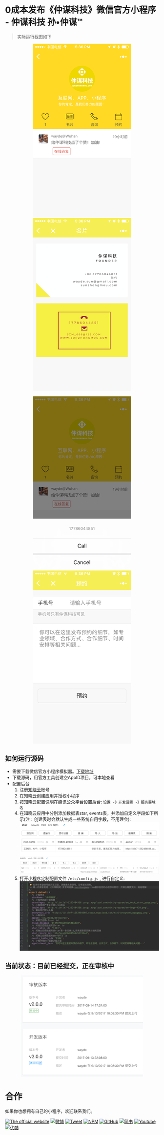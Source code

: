 # 0成本发布《仲谋科技》微信官方小程序 - 仲谋科技 孙•仲谋™

> 实际运行截图如下

<div align=center>

![首页](assets/images/preview/home.PNG) 
![留言](assets/images/preview/card.PNG)
 
</div>

<div align=center>

![分享](assets/images/preview/call.PNG) 
![预约](assets/images/preview/appointment.PNG)
 
</div>

## 如何运行源码

* 需要下载微信官方小程序模拟器。[下载地址](https://mp.weixin.qq.com/debug/wxadoc/dev/devtools/download.html)
* 下载源码，用官方工具创建空AppID项目，可本地查看
* 配置后台
    1. 注册[知晓云](https://cloud.minapp.com/)账号
    2. 在知晓云创建应用并授权小程序
    3. 按知晓云配置说明在[腾讯公众平台](https://mp.weixin.qq.com)设置后台: `设置 -》开发设置 -》服务器域名`
    3. 在知晓云应用中分别添加数据表star, events表，并添加自定义字段如下所示(注：创建表时会默认生成一些系统自用字段，不用理会):
    ![star table fields](assets/images/preview/star_table.png)
    ![events table fields](assets/images/preview/events_table.png)
    4. 打开小程序定制配置文件 `/etc/config.js` , 进行自定义:
    ![config.js](assets/images/preview/config.png)
    


## 当前状态：目前已经提交，正在审核中

<div align=center>

![home](assets/images/preview/states.png) 
 
</div>

# 合作

如果你也想拥有自己的小程序，欢迎联系我们。


[![The official website](https://img.shields.io/badge/Official_Website-仲谋科技-brightgreen.svg)](https://www.sunzhongmou.com)
[![微博](https://img.shields.io/badge/Weibo-仲谋科技-brightgreen.svg)](http://weibo.com/zmtech)
[![Tweet](https://img.shields.io/badge/Tweet-仲谋科技-brightgreen.svg)](https://twitter.com/szm_tech)
[![NPM](https://img.shields.io/badge/NPM-仲谋科技-brightgreen.svg)](https://www.npmjs.com/~sunzhongmou)
[![GitHub](https://img.shields.io/badge/GitHub-仲谋科技-brightgreen.svg)](https://github.com/sunzhongmou)
[![简书](https://img.shields.io/badge/简书-仲谋科技-brightgreen.svg)](http://www.jianshu.com/u/e41dcab0d8ce)
[![Youtube](https://img.shields.io/badge/Youtube-仲谋科技-brightgreen.svg)](https://www.youtube.com/channel/UCtEfD4Ut7_0Btqx2Kw104VA)
[![优酷](https://img.shields.io/badge/优酷-仲谋科技-brightgreen.svg)](http://i.youku.com/ihakula?spm=a2hzp.8244740.0.0)
